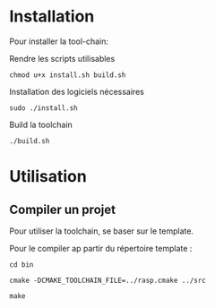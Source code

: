 # Installation

Pour installer la tool-chain:

Rendre les scripts utilisables

`chmod u+x install.sh build.sh`

Installation des logiciels nécessaires

`sudo ./install.sh`

Build la toolchain

`./build.sh`

# Utilisation

## Compiler un projet

Pour utiliser la toolchain, se baser sur le template.

Pour le compiler ap partir du répertoire template :

`cd bin`

`cmake -DCMAKE_TOOLCHAIN_FILE=../rasp.cmake ../src`

`make`